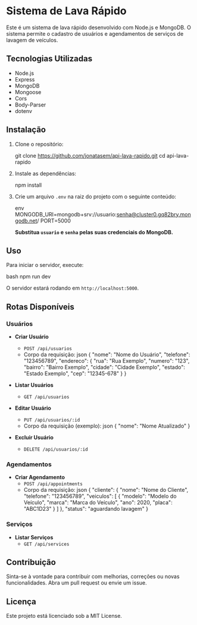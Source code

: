 # Sistema de Lava Rápido

Este é um sistema de lava rápido desenvolvido com Node.js e MongoDB. O sistema permite o cadastro de usuários e agendamentos de serviços de lavagem de veículos.

## Tecnologias Utilizadas

- Node.js
- Express
- MongoDB
- Mongoose
- Cors
- Body-Parser
- dotenv

## Instalação

1. Clone o repositório:

   git clone https://github.com/jonatasem/api-lava-rapido.git
   cd api-lava-rapido
   

2. Instale as dependências:

   npm install
   

3. Crie um arquivo `.env` na raiz do projeto com o seguinte conteúdo:

   env
   MONGODB_URI=mongodb+srv://usuario:senha@cluster0.gq82bry.mongodb.net/
   PORT=5000
   

   **Substitua `usuario` e `senha` pelas suas credenciais do MongoDB.**

## Uso

Para iniciar o servidor, execute:

bash
npm run dev


O servidor estará rodando em `http://localhost:5000`.

## Rotas Disponíveis

### Usuários

- **Criar Usuário**
  - `POST /api/usuarios`
  - Corpo da requisição:
    json
    {
        "nome": "Nome do Usuário",
        "telefone": "123456789",
        "endereco": {
            "rua": "Rua Exemplo",
            "numero": "123",
            "bairro": "Bairro Exemplo",
            "cidade": "Cidade Exemplo",
            "estado": "Estado Exemplo",
            "cep": "12345-678"
        }
    }
    

- **Listar Usuários**
  - `GET /api/usuarios`

- **Editar Usuário**
  - `PUT /api/usuarios/:id`
  - Corpo da requisição (exemplo):
    json
    {
        "nome": "Nome Atualizado"
    }
    
- **Excluir Usuário**
  - `DELETE /api/usuarios/:id`

### Agendamentos

- **Criar Agendamento**
  - `POST /api/appointments`
  - Corpo da requisição:
    json
    {
        "cliente": {
            "nome": "Nome do Cliente",
            "telefone": "123456789",
            "veiculos": [
                {
                    "modelo": "Modelo do Veículo",
                    "marca": "Marca do Veículo",
                    "ano": 2020,
                    "placa": "ABC1D23"
                }
            ]
        },
        "status": "aguardando lavagem"
    }
    

### Serviços

- **Listar Serviços**
  - `GET /api/services`


## Contribuição

Sinta-se à vontade para contribuir com melhorias, correções ou novas funcionalidades. Abra um pull request ou envie um issue.

## Licença

Este projeto está licenciado sob a MIT License.